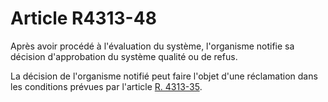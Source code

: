 # Article R4313-48

Après avoir procédé à l'évaluation du système, l'organisme notifie sa décision d'approbation du système qualité ou de refus. 
  
  
La décision de l'organisme notifié peut faire l'objet d'une réclamation dans les conditions prévues par l'article [R. 4313-35][1].

 [1]: /affichCodeArticle.do?cidTexte=LEGITEXT000006072050&idArticle=LEGIARTI000018489524&dateTexte=&categorieLien=cid